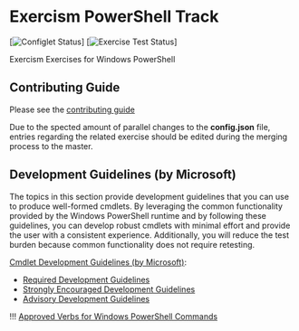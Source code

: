 # Exercism PowerShell Track

[![Configlet Status](https://github.com/exercism/powershell/workflows/configlet/badge.svg)]
[![Exercise Test Status](https://github.com/exercism/powershell/workflows/powershell%20%2F%20main/badge.svg)]

Exercism Exercises for Windows PowerShell

## Contributing Guide

Please see the [contributing guide](https://github.com/exercism/x-api/blob/master/CONTRIBUTING.md#the-exercise-data)

Due to the spected amount of parallel changes to the **config.json** file, entries regarding the related exercise should be edited during the merging process to the master.

## Development Guidelines (by Microsoft)

The topics in this section provide development guidelines that you can use to produce well-formed cmdlets. By leveraging the common functionality provided by the Windows PowerShell runtime and by following these guidelines, you can develop robust cmdlets with minimal effort and provide the user with a consistent experience. Additionally, you will reduce the test burden because common functionality does not require retesting.

[Cmdlet Development Guidelines (by Microsoft)](https://msdn.microsoft.com/en-us/library/ms714657(v=vs.85).aspx):

* [Required Development Guidelines](https://msdn.microsoft.com/en-us/library/dd878238(v=vs.85).aspx)
* [Strongly Encouraged Development Guidelines](https://msdn.microsoft.com/en-us/library/dd878270(v=vs.85).aspx)
* [Advisory Development Guidelines](https://msdn.microsoft.com/en-us/library/dd878291(v=vs.85).aspx)

!!! [Approved Verbs for Windows PowerShell Commands](https://msdn.microsoft.com/en-us/library/ms714428(v=vs.85).aspx)